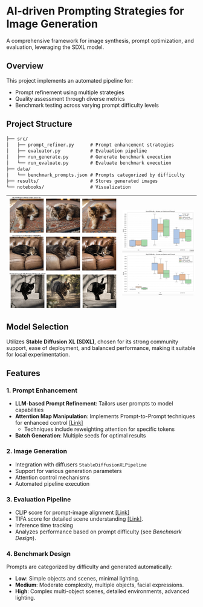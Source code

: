 # AI-driven Prompting Strategies for Image Generation

A comprehensive framework for image synthesis, prompt optimization, and evaluation, leveraging the SDXL model.

## Overview

This project implements an automated pipeline for:
- Prompt refinement using multiple strategies
- Quality assessment through diverse metrics
- Benchmark testing across varying prompt difficulty levels


## Project Structure

```plaintext
├── src/
│   ├── prompt_refiner.py      # Prompt enhancement strategies
│   ├── evaluator.py           # Evaluation pipeline
│   ├── run_generate.py        # Generate benchmark execution
│   └── run_evaluate.py        # Evaluate benchmark execution
├── data/
│   └── benchmark_prompts.json # Prompts categorized by difficulty
├── results/                   # Stores generated images
└── notebooks/                 # Visualization
```


| ![Img1](assets/image1.png) ![Img2](assets/image2.png)![Img2](assets/image3.png) | ![Img3](assets/image4.png)![Img4](assets/image5.png) |
|:--------------------------------------------------------------------------------|:-----------------------------------------------------|


## Model Selection

Utilizes **Stable Diffusion XL (SDXL)**, chosen for its strong community support, ease of deployment, and balanced performance, making it suitable for local experimentation.

## Features

### 1. Prompt Enhancement
- **LLM-based Prompt Refinement**: Tailors user prompts to model capabilities
- **Attention Map Manipulation**: Implements Prompt-to-Prompt techniques for enhanced control [[Link]](https://prompt-to-prompt.github.io)
  - Techniques include reweighting attention for specific tokens
- **Batch Generation**: Multiple seeds for optimal results

### 2. Image Generation
- Integration with diffusers `StableDiffusionXLPipeline`
- Support for various generation parameters
- Attention control mechanisms
- Automated pipeline execution

### 3. Evaluation Pipeline
- CLIP score for prompt-image alignment [[Link]](https://github.com/linzhiqiu/t2v_metrics)
- TIFA score for detailed scene understanding [[Link]](https://tifa-benchmark.github.io).
- Inference time tracking
- Analyzes performance based on prompt difficulty (see *Benchmark Design*).

### 4. Benchmark Design

Prompts are categorized by difficulty and generated automatically:

- **Low**: Simple objects and scenes, minimal lighting.
- **Medium**: Moderate complexity, multiple objects, facial expressions.
- **High**: Complex multi-object scenes, detailed environments, advanced lighting.

